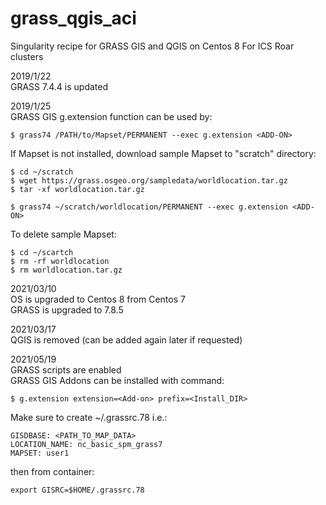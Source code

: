 # grass_qgis_aci
Singularity recipe for GRASS GIS and QGIS on Centos 8 For ICS Roar clusters

2019/1/22  
GRASS 7.4.4 is updated

2019/1/25  
GRASS GIS g.extension function can be used by:  
```
$ grass74 /PATH/to/Mapset/PERMANENT --exec g.extension <ADD-ON>
```

If Mapset is not installed, download sample Mapset to "scratch" directory:
```
$ cd ~/scratch
$ wget https://grass.osgeo.org/sampledata/worldlocation.tar.gz
$ tar -xf worldlocation.tar.gz
    
$ grass74 ~/scratch/worldlocation/PERMANENT --exec g.extension <ADD-ON>
```
To delete sample Mapset:
```
$ cd ~/scartch
$ rm -rf worldlocation
$ rm worldlocation.tar.gz
```
2021/03/10  
OS is upgraded to Centos 8 from Centos 7  
GRASS is upgraded to 7.8.5

2021/03/17  
QGIS is removed (can be added again later if requested)

2021/05/19  
GRASS scripts are enabled  
GRASS GIS Addons can be installed with command:  
```
$ g.extension extension=<Add-on> prefix=<Install_DIR>
```
Make sure to create ~/.grassrc.78 i.e.:  
```
GISDBASE: <PATH_TO_MAP_DATA>
LOCATION_NAME: nc_basic_spm_grass7
MAPSET: user1
```
then from container:  
```
export GISRC=$HOME/.grassrc.78
```
